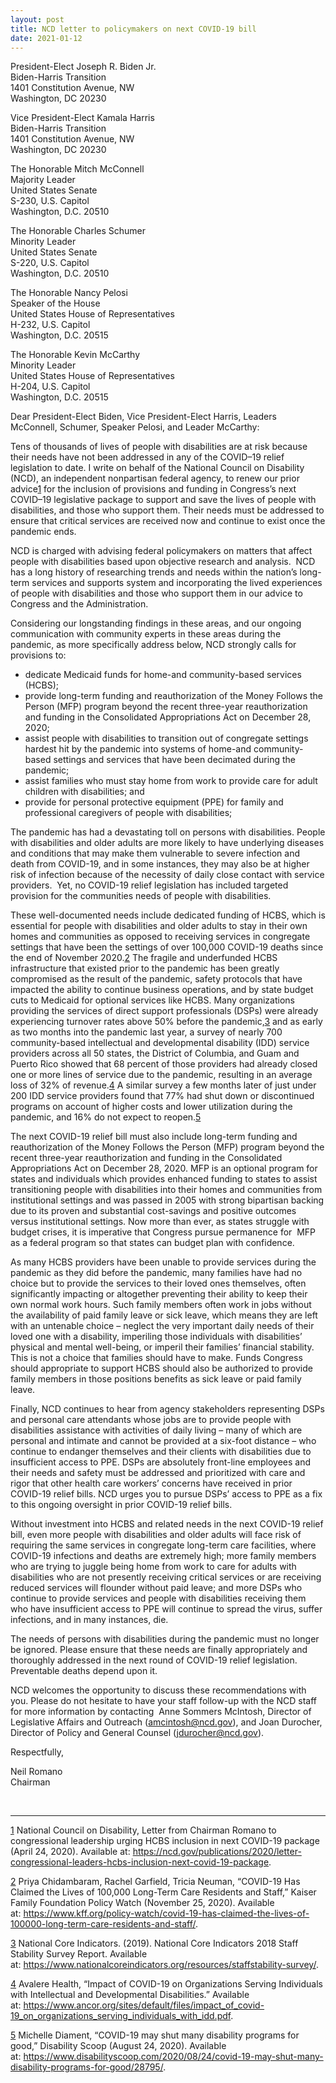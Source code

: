 ```yaml
---
layout: post
title: NCD letter to policymakers on next COVID-19 bill
date: 2021-01-12
---
```

President-Elect Joseph R. Biden Jr.\
Biden-Harris Transition\
1401 Constitution Avenue, NW\
Washington, DC 20230

Vice President-Elect Kamala Harris\
Biden-Harris Transition\
1401 Constitution Avenue, NW\
Washington, DC 20230

The Honorable Mitch McConnell\
Majority Leader\
United States Senate\
S-230, U.S. Capitol\
Washington, D.C. 20510

The Honorable Charles Schumer\
Minority Leader\
United States Senate\
S-220, U.S. Capitol\
Washington, D.C. 20510

The Honorable Nancy Pelosi\
Speaker of the House\
United States House of Representatives\
H-232, U.S. Capitol\
Washington, D.C. 20515

The Honorable Kevin McCarthy\
Minority Leader\
United States House of Representatives\
H-204, U.S. Capitol\
Washington, D.C. 20515

Dear President-Elect Biden, Vice President-Elect Harris, Leaders McConnell, Schumer, Speaker Pelosi, and Leader McCarthy:

Tens of thousands of lives of people with disabilities are at risk because their needs have not been addressed in any of the COVID–19 relief legislation to date. I write on behalf of the National Council on Disability (NCD), an independent nonpartisan federal agency, to renew our prior advice[1](https://ncd.gov/publications/2021/ncd-letter-policymakers-next-covid-19-bill#_ftn1) for the inclusion of provisions and funding in Congress’s next COVID–19 legislative package to support and save the lives of people with disabilities, and those who support them. Their needs must be addressed to ensure that critical services are received now and continue to exist once the pandemic ends.

NCD is charged with advising federal policymakers on matters that affect people with disabilities based upon objective research and analysis.  NCD has a long history of researching trends and needs within the nation’s long-term services and supports system and incorporating the lived experiences of people with disabilities and those who support them in our advice to Congress and the Administration.

Considering our longstanding findings in these areas, and our ongoing communication with community experts in these areas during the pandemic, as more specifically address below, NCD strongly calls for provisions to:

* dedicate Medicaid funds for home-and community-based services (HCBS);
* provide long-term funding and reauthorization of the Money Follows the Person (MFP) program beyond the recent three-year reauthorization and funding in the Consolidated Appropriations Act on December 28, 2020;
* assist people with disabilities to transition out of congregate settings hardest hit by the pandemic into systems of home-and community-based settings and services that have been decimated during the pandemic;
* assist families who must stay home from work to provide care for adult children with disabilities; and
* provide for personal protective equipment (PPE) for family and professional caregivers of people with disabilities;

The pandemic has had a devastating toll on persons with disabilities. People with disabilities and older adults are more likely to have underlying diseases and conditions that may make them vulnerable to severe infection and death from COVID-19, and in some instances, they may also be at higher risk of infection because of the necessity of daily close contact with service providers.  Yet, no COVID-19 relief legislation has included targeted provision for the communities needs of people with disabilities.

These well-documented needs include dedicated funding of HCBS, which is essential for people with disabilities and older adults to stay in their own homes and communities as opposed to receiving services in congregate settings that have been the settings of over 100,000 COVID-19 deaths since the end of November 2020.[2](https://ncd.gov/publications/2021/ncd-letter-policymakers-next-covid-19-bill#_ftn2) The fragile and underfunded HCBS infrastructure that existed prior to the pandemic has been greatly compromised as the result of the pandemic, safety protocols that have impacted the ability to continue business operations, and by state budget cuts to Medicaid for optional services like HCBS. Many organizations providing the services of direct support professionals (DSPs) were already experiencing turnover rates above 50% before the pandemic,[3](https://ncd.gov/publications/2021/ncd-letter-policymakers-next-covid-19-bill#_ftn3) and as early as two months into the pandemic last year, a survey of nearly 700 community-based intellectual and developmental disability (IDD) service providers across all 50 states, the District of Columbia, and Guam and Puerto Rico showed that 68 percent of those providers had already closed one or more lines of service due to the pandemic, resulting in an average loss of 32% of revenue.[4](https://ncd.gov/publications/2021/ncd-letter-policymakers-next-covid-19-bill#_ftn4) A similar survey a few months later of just under 200 IDD service providers found that 77% had shut down or discontinued programs on account of higher costs and lower utilization during the pandemic, and 16% do not expect to reopen.[5](https://ncd.gov/publications/2021/ncd-letter-policymakers-next-covid-19-bill#_ftn5)

The next COVID-19 relief bill must also include long-term funding and reauthorization of the Money Follows the Person (MFP) program beyond the recent three-year reauthorization and funding in the Consolidated Appropriations Act on December 28, 2020. MFP is an optional program for states and individuals which provides enhanced funding to states to assist transitioning people with disabilities into their homes and communities from institutional settings and was passed in 2005 with strong bipartisan backing due to its proven and substantial cost-savings and positive outcomes versus institutional settings. Now more than ever, as states struggle with budget crises, it is imperative that Congress pursue permanence for  MFP as a federal program so that states can budget plan with confidence.

As many HCBS providers have been unable to provide services during the pandemic as they did before the pandemic, many families have had no choice but to provide the services to their loved ones themselves, often significantly impacting or altogether preventing their ability to keep their own normal work hours. Such family members often work in jobs without the availability of paid family leave or sick leave, which means they are left with an untenable choice – neglect the very important daily needs of their loved one with a disability, imperiling those individuals with disabilities’ physical and mental well-being, or imperil their families’ financial stability. This is not a choice that families should have to make. Funds Congress should appropriate to support HCBS should also be authorized to provide family members in those positions benefits as sick leave or paid family leave.   

Finally, NCD continues to hear from agency stakeholders representing DSPs and personal care attendants whose jobs are to provide people with disabilities assistance with activities of daily living – many of which are personal and intimate and cannot be provided at a six-foot distance – who continue to endanger themselves and their clients with disabilities due to insufficient access to PPE. DSPs are absolutely front-line employees and their needs and safety must be addressed and prioritized with care and rigor that other health care workers’ concerns have received in prior COVID-19 relief bills. NCD urges you to pursue DSPs’ access to PPE as a fix to this ongoing oversight in prior COVID-19 relief bills.

Without investment into HCBS and related needs in the next COVID-19 relief bill, even more people with disabilities and older adults will face risk of requiring the same services in congregate long-term care facilities, where COVID-19 infections and deaths are extremely high; more family members who are trying to juggle being home from work to care for adults with disabilities who are not presently receiving critical services or are receiving reduced services will flounder without paid leave; and more DSPs who continue to provide services and people with disabilities receiving them who have insufficient access to PPE will continue to spread the virus, suffer infections, and in many instances, die.

The needs of persons with disabilities during the pandemic must no longer be ignored. Please ensure that these needs are finally appropriately and thoroughly addressed in the next round of COVID-19 relief legislation. Preventable deaths depend upon it.

NCD welcomes the opportunity to discuss these recommendations with you. Please do not hesitate to have your staff follow-up with the NCD staff for more information by contacting  Anne Sommers McIntosh, Director of Legislative Affairs and Outreach ([amcintosh@ncd.gov](mailto:amcintosh@ncd.gov)), and Joan Durocher, Director of Policy and General Counsel ([jdurocher@ncd.gov](mailto:jdurocher@ncd.gov)).

Respectfully,

Neil Romano\
Chairman

 



- - -

[1](https://ncd.gov/publications/2021/ncd-letter-policymakers-next-covid-19-bill#_ftnref1) National Council on Disability, Letter from Chairman Romano to congressional leadership urging HCBS inclusion in next COVID-19 package (April 24, 2020). Available at: <https://ncd.gov/publications/2020/letter-congressional-leaders-hcbs-inclusion-next-covid-19-package>.

[2](https://ncd.gov/publications/2021/ncd-letter-policymakers-next-covid-19-bill#_ftnref2) Priya Chidambaram, Rachel Garfield, Tricia Neuman, “COVID-19 Has Claimed the Lives of 100,000 Long-Term Care Residents and Staff,” Kaiser Family Foundation Policy Watch (November 25, 2020). Available at: <https://www.kff.org/policy-watch/covid-19-has-claimed-the-lives-of-100000-long-term-care-residents-and-staff/>.  

[3](https://ncd.gov/publications/2021/ncd-letter-policymakers-next-covid-19-bill#_ftnref3) National Core Indicators. (2019). National Core Indicators 2018 Staff Stability Survey Report. Available at: <https://www.nationalcoreindicators.org/resources/staffstability-survey/>.

[4](https://ncd.gov/publications/2021/ncd-letter-policymakers-next-covid-19-bill#_ftnref4) Avalere Health, “Impact of COVID-19 on Organizations Serving Individuals with Intellectual and Developmental Disabilities.” Available at: <https://www.ancor.org/sites/default/files/impact_of_covid-19_on_organizations_serving_individuals_with_idd.pdf>.

[5](https://ncd.gov/publications/2021/ncd-letter-policymakers-next-covid-19-bill#_ftnref5) Michelle Diament, “COVID-19 may shut many disability programs for good,” Disability Scoop (August 24, 2020). Available at: <https://www.disabilityscoop.com/2020/08/24/covid-19-may-shut-many-disability-programs-for-good/28795/>.
